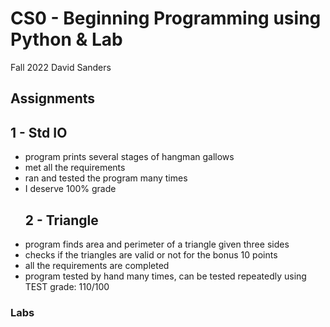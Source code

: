 # CS0 - Beginning Programming using Python & Lab
  Fall 2022
  David Sanders
## Assignments
  ## 1  -  Std IO
- program prints several stages of hangman gallows
- met all the requirements
- ran and tested the program many times
- I deserve 100% grade
  ## 2 - Triangle
- program finds area and perimeter of a triangle given three sides
- checks if the triangles are valid or not for the bonus 10 points
- all the requirements are completed
- program tested by hand many times, can be tested repeatedly using TEST
grade: 110/100

### Labs
